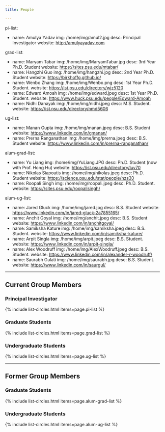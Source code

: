 ```yaml
---
title: People

---
```



pi-list:
  - name: Amulya Yadav
    img: /home/img/amul2.jpg
    desc: Principal Investigator 
    website: http://amulyayadav.com

grad-list:
  - name: Maryam Tabar
    img: /home/img/MaryamTabar.jpg
    desc: 3rd Year Ph.D. Student
    website: https://sites.psu.edu/mtabar/
  - name: Hangzhi Guo
    img: /home/img/hangzhi.jpg
    desc: 2nd Year Ph.D. Student
    website: https://birkhoffg.github.io/
  - name: Wenbo Zhang
    img: /home/img/Wenbo.png
    desc: 1st Year Ph.D. Student.
    website: https://ist.psu.edu/directory/wjz5120
  - name: Edward Amoah
    img: /home/img/edward.jpeg
    desc: 1st Year Ph.D. Student.
    website: https://www.huck.psu.edu/people/Edward-Amoah
  - name: Nidhi Danayak
    img: /home/img/nidhi.jpeg
    desc: M.S. Student.
    website: https://ist.psu.edu/directory/nmd5606

ug-list:
  - name: Manan Gupta
    img: /home/img/manan.jpeg
    desc: B.S. Student
    website: https://www.linkedin.com/in/gmanan/
  - name: Prerna Ranganathan
    img: /home/img/prerna.jpeg
    desc: B.S. Student
    website: https://www.linkedin.com/in/prerna-ranganathan/


alum-grad-list:
  - name: Yu Liang
    img: /home/img/YuLiang.JPG
    desc: Ph.D. Student (now with Prof. Hong Hu)
    website: https://ist.psu.edu/directory/luy70
  - name: Nikolas Siapoutis
    img: /home/img/nikolas.jpeg
    desc: Ph.D. Student
    website: https://science.psu.edu/stat/people/nzs30
  - name: Roopali Singh
    img: /home/img/roopali.jpeg
    desc: Ph.D. Student.
    website: https://sites.psu.edu/roopalisingh/


alum-ug-list:
  - name: Jared Gluck
    img: /home/img/jared.jpg
    desc: B.S. Student 
    website: https://www.linkedin.com/in/jared-gluck-2a7855165/
  - name: Anchit Goyal
    img: /home/img/anchit.jpeg
    desc: B.S. Student
    website: https://www.linkedin.com/in/anchitgoyal/
  - name: Samiksha Kature
    img: /home/img/samiksha.jpeg
    desc: B.S. Student.
    website: https://www.linkedin.com/in/samiksha-kature/
  - name: Arpit Singla
    img: /home/img/arpit.jpeg
    desc: B.S. Student.
    website: https://www.linkedin.com/in/arpit-singla/
  - name: Alex Woodruff
    img: /home/img/AlexWoodruff.jpeg
    desc: B.S. Student.
    website: https://www.linkedin.com/in/alexander-r-woodruff/
  - name: Saurabh Gulati
    img: /home/img/saurabh.jpg
    desc: B.S. Student.
    website: https://www.linkedin.com/in/saurgul/
---


## Current Group Members

### Principal Investigator

{% include list-circles.html items=page.pi-list %}

### Graduate Students

{% include list-circles.html items=page.grad-list %}

### Undergraduate Students

{% include list-circles.html items=page.ug-list %}

---

## Former Group Members

### Graduate Students

{% include list-circles.html items=page.alum-grad-list %}

### Undergraduate Students

{% include list-circles.html items=page.alum-ug-list %}
